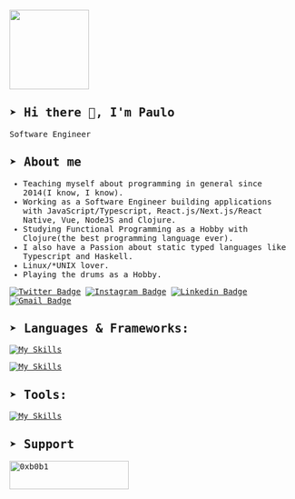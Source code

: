 <div style="margin: 20px 0">
    <a href="https://github.com/0xb0b1/github-profile-views-counter">
        <img width="140px" src="https://komarev.com/ghpvc/?username=0xb0b1&color=DE002D">
    </a>
</div>

<samp>
  
## ➤ Hi there 👋, I'm Paulo

Software Engineer

## ➤ About me 

- Teaching myself about programming in general since 2014(I know, I know).
- Working as a Software Engineer building applications with JavaScript/Typescript, React.js/Next.js/React Native, Vue, NodeJS and Clojure.
- Studying Functional Programming as a Hobby with Clojure(the best programming language ever).
- I also have a Passion about static typed languages like Typescript and Haskell.
- Linux/*UNIX lover.
- Playing the drums as a Hobby.

[![Twitter Badge](https://img.shields.io/badge/-@paulo-555555?style=flat-square&labelColor=555555&logo=twitter&logoColor=white&link=https://twitter.com/p_vcent)](https://twitter.com/p_vcent)
[![Instagram Badge](https://img.shields.io/badge/-@paulo-555555?style=flat-square&labelColor=555555&logo=instagram&logoColor=white&link=https://instagram.com/p_vcent)](https://instagram.com/p_vcent) 
[![Linkedin Badge](https://img.shields.io/badge/-Paulo%20Vicente-555555?style=flat-square&logo=Linkedin&logoColor=white&link=https://www.linkedin.com/in/paulo-vicente-6abab0198/)](https://www.linkedin.com/in/paulo-vicente-6abab0198/) 
[![Gmail Badge](https://img.shields.io/badge/-vcente82.com-555555?style=flat-square&logo=Gmail&logoColor=white&link=mailto:vcente82@gmail.com)](mailto:vcente82@gmail.com)


## ➤ Languages & Frameworks:

[![My Skills](https://skillicons.dev/icons?i=html,css,javascript,typescript,clojure,go,haskell&theme=dark&perline=7)](https://skillicons.dev)

[![My Skills](https://skillicons.dev/icons?i=react,nextjs,vue,nodejs,vite,jest,vitest,tailwindcss,sass,redux,graphql,postgres,mysql,redis&theme=dark&perline=7)](https://skillicons.dev)

## ➤ Tools:

[![My Skills](https://skillicons.dev/icons?i=neovim,webstorm,linux,bsd,bash,yarn,github,git,githubactions,netlify,vercel,azure,devto,docker,postman,figma&theme=dark&perline=7)](https://skillicons.dev)


</div>
  
## ➤ Support
<p><a href="https://www.buymeacoffee.com/0xb0b1"> <img align="left" src="https://cdn.buymeacoffee.com/buttons/v2/default-yellow.png" height="50" width="210" alt="0xb0b1" /></a></p><br><br>


